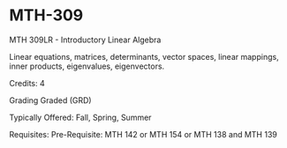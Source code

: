 # MTH-309
MTH 309LR - Introductory Linear Algebra

Linear equations, matrices, determinants, vector spaces, linear mappings, inner products, eigenvalues, eigenvectors.

Credits: 4

Grading
Graded (GRD)

Typically Offered:
Fall, Spring, Summer

Requisites:
Pre-Requisite: MTH 142 or MTH 154 or MTH 138 and MTH 139 
